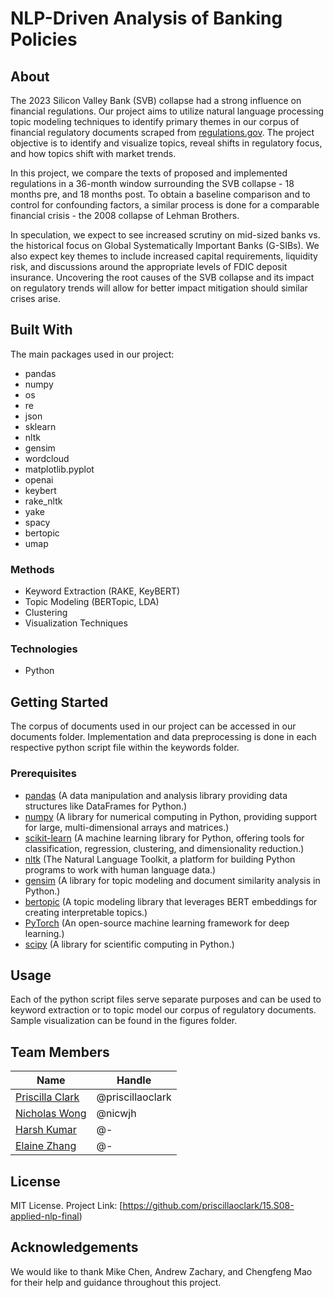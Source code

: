 # NLP-Driven Analysis of Banking Policies 


## About

The 2023 Silicon Valley Bank (SVB) collapse had a strong influence on financial regulations. Our project aims to utilize natural language processing topic modeling techniques to identify primary themes in our corpus of financial regulatory documents scraped from [regulations.gov](https://regulations.gov/). The project objective is to identify and visualize topics, reveal shifts in regulatory focus, and how topics shift with market trends. 

In this project, we compare the texts of proposed and implemented regulations in a 36-month window surrounding the SVB collapse - 18 months pre, and 18 months post. To obtain a baseline comparison and to control for confounding factors, a similar process is done for a comparable financial crisis - the 2008 collapse of Lehman Brothers. 

In speculation, we expect to see increased scrutiny on mid-sized banks vs. the historical focus on Global Systematically Important Banks (G-SIBs). We also expect key themes to include increased capital requirements, liquidity risk, and discussions around the appropriate levels of FDIC deposit insurance. Uncovering the root causes of the SVB collapse and its impact on regulatory trends will allow for better impact mitigation should similar crises arise. 

## Built With

The main packages used in our project:
* pandas
* numpy
* os
* re
* json
* sklearn
* nltk
* gensim
* wordcloud
* matplotlib.pyplot
* openai
* keybert
* rake_nltk
* yake
* spacy
* bertopic
* umap

### Methods 
* Keyword Extraction (RAKE, KeyBERT)
* Topic Modeling (BERTopic, LDA)
* Clustering 
* Visualization Techniques 


### Technologies 
* Python

## Getting Started

The corpus of documents used in our project can be accessed in our documents folder. Implementation and data preprocessing is done in each respective python script file within the keywords folder. 

### Prerequisites

- [pandas](https://pandas.pydata.org/) (A data manipulation and analysis library providing data structures like DataFrames for Python.)
- [numpy](https://numpy.org/) (A library for numerical computing in Python, providing support for large, multi-dimensional arrays and matrices.)
- [scikit-learn](https://scikit-learn.org/) (A machine learning library for Python, offering tools for classification, regression, clustering, and dimensionality reduction.)
- [nltk](https://www.nltk.org/) (The Natural Language Toolkit, a platform for building Python programs to work with human language data.)
- [gensim](https://radimrehurek.com/gensim/) (A library for topic modeling and document similarity analysis in Python.)
- [bertopic](https://github.com/MaartenGr/BERTopic) (A topic modeling library that leverages BERT embeddings for creating interpretable topics.)
- [PyTorch](https://pytorch.org/) (An open-source machine learning framework for deep learning.) 
- [scipy](https://scipy.org/) (A library for scientific computing in Python.)

## Usage

Each of the python script files serve separate purposes and can be used to keyword extraction or to topic model our corpus of regulatory documents. Sample visualization can be found in the figures folder. 


## Team Members
|Name     |  Handle   | 
|---------|-----------------|
|[Priscilla Clark](https://github.com/priscillaoclark)| @priscillaoclark      |
|[Nicholas Wong](https://github.com/nicwjh)| @nicwjh        |
|[Harsh Kumar](https://github.com/-) |     @-    |
|[Elaine Zhang](https://github.com/-) |     @-    |

## License
MIT License. Project Link: [https://github.com/priscillaoclark/15.S08-applied-nlp-final)

## Acknowledgements
We would like to thank Mike Chen, Andrew Zachary, and Chengfeng Mao for their help and guidance throughout this project.
